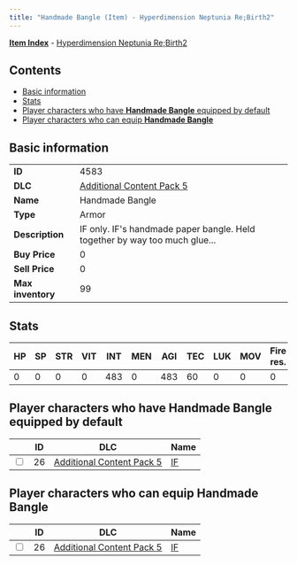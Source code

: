 ```yaml
---
title: "Handmade Bangle (Item) - Hyperdimension Neptunia Re;Birth2"
---
```


[**Item Index**](/neptunia/rb2/item/index.html) - [Hyperdimension Neptunia Re;Birth2](/neptunia/rb2)

## Contents

- [Basic information](#basic-information)
- [Stats](#stats)
- [Player characters who have **Handmade Bangle** equipped by default](#player-characters-who-have-handmade-bangle-equipped-by-default)
- [Player characters who can equip **Handmade Bangle**](#player-characters-who-can-equip-handmade-bangle)

## Basic information

|   |   |
| -- | -- |
| **ID** | 4583 |
| **DLC** | [Additional Content Pack 5](/neptunia/rb2/dlc/13-pack5.html) |
| **Name** | Handmade Bangle |
| **Type** | Armor |
| **Description** | IF only. IF's handmade paper bangle. Held together by way too much glue... |
| **Buy Price** | 0 |
| **Sell Price** | 0 |
| **Max inventory** | 99 |

## Stats

| HP | SP | STR | VIT | INT | MEN | AGI | TEC | LUK | MOV | Fire res. | Ice res. | Wind res. | Lightning res. |
| -- | -- | --- | --- | --- | --- | --- | --- | --- | --- | --------- | -------- | --------- | -------------- |
| 0 | 0 | 0 | 0 | 483 | 0 | 483 | 60 | 0 | 0 | 0 | 0 | 0 | 0 |

## Player characters who have **Handmade Bangle** equipped by default

|    | ID | DLC | Name |
| -- | -- | --- | ---- |
| <input type="checkbox" id="rb2-player-13-26" class="trackbox" /> | 26 | [Additional Content Pack 5](/neptunia/rb2/dlc/13-pack5.html) | [IF](/neptunia/rb2/player/13-26-if.html) |

## Player characters who can equip **Handmade Bangle**

|    | ID | DLC | Name |
| -- | -- | --- | ---- |
| <input type="checkbox" id="rb2-player-13-26" class="trackbox" /> | 26 | [Additional Content Pack 5](/neptunia/rb2/dlc/13-pack5.html) | [IF](/neptunia/rb2/player/13-26-if.html) |